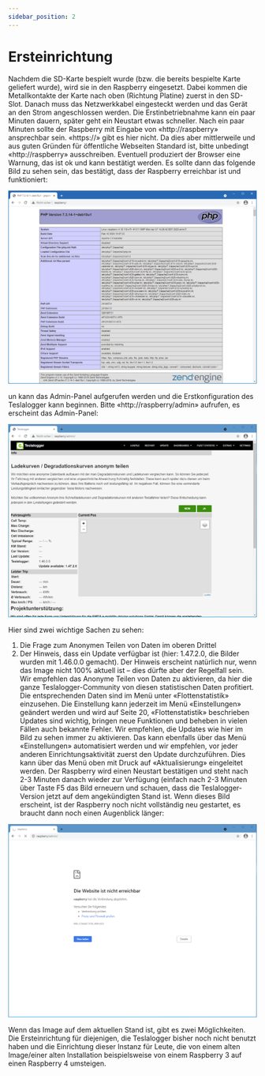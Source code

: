 ```yaml
---
sidebar_position: 2
---
```

# Ersteinrichtung
Nachdem die SD-Karte bespielt wurde (bzw. die bereits bespielte Karte geliefert wurde), wird sie in den Raspberry eingesetzt. Dabei kommen die Metallkontakte der Karte nach oben (Richtung Platine) zuerst in den SD-Slot. Danach muss das Netzwerkkabel eingesteckt werden und das Gerät an den Strom angeschlossen werden.
Die Erstinbetriebnahme kann ein paar Minuten dauern, später geht ein Neustart etwas schneller.
Nach ein paar Minuten sollte der Raspberry mit Eingabe von «http://raspberry» ansprechbar sein. «https://» gibt es hier nicht. Da dies aber mittlerweile und aus guten Gründen für öffentliche Webseiten Standard ist, bitte unbedingt «http://raspberry» ausschreiben. Eventuell produziert der Browser eine Warnung, das ist ok und kann bestätigt werden. Es sollte dann das folgende Bild zu sehen sein, das bestätigt, dass der Raspberry erreichbar ist und funktioniert:

![BILD](/img/installation-01.png)

un kann das Admin-Panel aufgerufen werden und die Erstkonfiguration des Teslalogger kann beginnen.
Bitte «http://raspberry/admin» aufrufen, es erscheint das Admin-Panel:

![BILD](/img/installation-02.png)

Hier sind zwei wichtige Sachen  zu sehen:
1. Die Frage zum Anonymen Teilen von Daten im oberen Drittel
2. Der Hinweis, dass ein Update verfügbar ist (hier: 1.47.2.0, die Bilder wurden mit 1.46.0.0 gemacht). Der Hinweis erscheint natürlich nur, wenn das Image nicht 100% aktuell ist – dies dürfte aber der Regelfall sein.
Wir empfehlen das Anonyme Teilen von Daten zu aktivieren, da hier die ganze Teslalogger-Community von diesen statistischen Daten profitiert. Die entsprechenden Daten sind im Menü unter «Flottenstatistik» einzusehen. Die Einstellung kann jederzeit im Menü «Einstellungen» geändert werden und wird auf Seite 20, «Flottenstatistik»  beschrieben
Updates sind wichtig, bringen neue Funktionen und beheben in vielen Fällen auch bekannte Fehler. Wir empfehlen, die Updates wie hier im Bild zu sehen immer zu aktivieren. Das kann ebenfalls über das Menü «Einstellungen» automatisiert werden und wir empfehlen, vor jeder anderen Einrichtungsaktivität zuerst den Update durchzuführen. Dies kann über das Menü oben mit Druck auf «Aktualisierung» eingeleitet werden. Der Raspberry wird einen Neustart bestätigen und steht nach 2-3 Minuten danach wieder zur Verfügung (einfach nach 2-3 Minuten über Taste F5 das Bild erneuern und schauen, dass die Teslalogger-Version jetzt auf dem angekündigten Stand ist.
Wenn dieses Bild erscheint, ist der Raspberry noch nicht vollständig neu gestartet, es braucht dann noch einen Augenblick länger:

![BILD](/img/installation-03.png)

Wenn das Image auf dem aktuellen Stand ist, gibt es zwei Möglichkeiten. Die Ersteinrichtung für diejenigen, die Teslalogger bisher noch nicht benutzt haben und die Einrichtung dieser Instanz für Leute, die von einem alten Image/einer alten Installation beispielsweise von einem Raspberry 3 auf einen Raspberry 4 umsteigen.